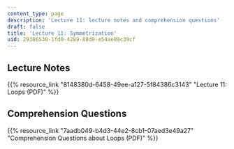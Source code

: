 ```yaml
---
content_type: page
description: 'Lecture 11: lecture notes and comprehension questions'
draft: false
title: 'Lecture 11: Symmetrization'
uid: 29386530-1fd0-4289-88d9-e54ae89c39cf
---
```

## Lecture Notes

{{% resource_link "8148380d-6458-49ee-a127-5f84386c3143" "Lecture 11: Loops (PDF)" %}}

## Comprehension Questions

{{% resource_link "7aadb049-b4d3-44e2-8cb1-07aed3e49a27" "Comprehension Questions about Loops (PDF)" %}}